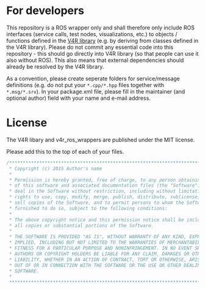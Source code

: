 # For developers

This repository is a ROS wrapper only and shall therefore only include ROS interfaces (service calls, test nodes, visualizations, etc.) to objects / functions defined in the [V4R library](https://github.com/strands-project/v4r) (e.g. by deriving from classes defined in the V4R library). Please do not commit any essential code into this repository - this should go directly into V4R library (so that people can use it also without ROS). This also means that external dependencies should already be resolved by the V4R library.

As a convention, please create seperate folders for service/message definitions (e.g. do not put your `*.cpp/*.hpp` files together with `*.msg/*.srv`).
In your package.xml file, please fill in the maintainer (and optional author) field with your name and e-mail address.

# License
The V4R libary and v4r\_ros\_wrappers are published under the MIT license. 

Please add this to the top of each of your files. 

```cpp
/******************************************************************************
 * Copyright (c) 2015 Author's name
 *
 * Permission is hereby granted, free of charge, to any person obtaining a copy
 * of this software and associated documentation files (the "Software"), to
 * deal in the Software without restriction, including without limitation the
 * rights to use, copy, modify, merge, publish, distribute, sublicense, and/or
 * sell copies of the Software, and to permit persons to whom the Software is
 * furnished to do so, subject to the following conditions:
 *
 * The above copyright notice and this permission notice shall be included in
 * all copies or substantial portions of the Software.
 *
 * THE SOFTWARE IS PROVIDED "AS IS", WITHOUT WARRANTY OF ANY KIND, EXPRESS OR
 * IMPLIED, INCLUDING BUT NOT LIMITED TO THE WARRANTIES OF MERCHANTABILITY,
 * FITNESS FOR A PARTICULAR PURPOSE AND NONINFRINGEMENT. IN NO EVENT SHALL THE
 * AUTHORS OR COPYRIGHT HOLDERS BE LIABLE FOR ANY CLAIM, DAMAGES OR OTHER
 * LIABILITY, WHETHER IN AN ACTION OF CONTRACT, TORT OR OTHERWISE, ARISING FROM,
 * OUT OF OR IN CONNECTION WITH THE SOFTWARE OR THE USE OR OTHER DEALINGS IN THE
 * SOFTWARE.
 *
 ******************************************************************************/
```
